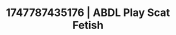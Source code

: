 ---
categories:
- Alt aesthetic girls
- Mutual desire
- Body worship
- Bare skin
- Hawk Tuah
image: /assets/images/1747787435176.jpg
layout: post
seo:
  description: Featured content with premium ABDL Play, Scat Fetish. HD images available.
  keywords: ABDL Play, Scat Fetish
  og_image: /assets/images/1747787435176.jpg
  schema_type: VisualArtwork
tags:
- ABDL Play
- '#1747787435176'
- Scat Fetish
title: 1747787435176 | ABDL Play Scat Fetish
---